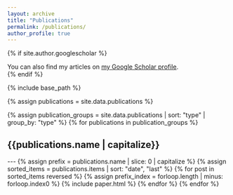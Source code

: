 ```yaml
---
layout: archive
title: "Publications"
permalink: /publications/
author_profile: true
---
```


{% if site.author.googlescholar %}
  <div class="wordwrap">You can also find my articles on <a href="{{site.author.googlescholar}}">my Google Scholar profile</a>.</div>
{% endif %}

{% include base_path %}

<!-- New style rendering if publication categories are defined -->
{% assign publications = site.data.publications %}

{% assign publication_groups = site.data.publications | sort: "type" | group_by: "type" %}
{% for publications in publication_groups %}
  <h2>{{publications.name | capitalize}}</h2>
  ---
  {% assign prefix = publications.name | slice: 0 | capitalize %}
  {% assign sorted_items = publications.items | sort: "date", "last" %}
  {% for post in sorted_items reversed %}
    {% assign prefix_index = forloop.length | minus: forloop.index0 %}
    {% include paper.html %}
  {% endfor %}
{% endfor %}

